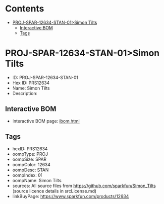 



Contents
========

* [PROJ-SPAR-12634-STAN-01>Simon Tilts](#proj-spar-12634-stan-01simon-tilts)
	* [Interactive BOM](#interactive-bom)
	* [Tags](#tags)

# PROJ-SPAR-12634-STAN-01>Simon Tilts

- ID: PROJ-SPAR-12634-STAN-01
- Hex ID: PRS12634
- Name: Simon Tilts
- Description: 

## Interactive BOM

- Interactive BOM page: [ibom.html](kicad/bom/ibom.html)

## Tags

- hexID: PRS12634
- oompType: PROJ
- oompSize: SPAR
- oompColor: 12634
- oompDesc: STAN
- oompIndex: 01
- oompName: Simon Tilts
- sources: All source files from https://github.com/sparkfun/Simon_Tilts (source licence details in srcLicense.md)
- linkBuyPage: https://www.sparkfun.com/products/12634
